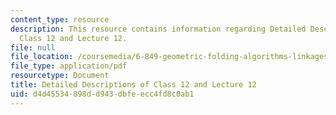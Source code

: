 ```yaml
---
content_type: resource
description: This resource contains information regarding Detailed Descriptions of
  Class 12 and Lecture 12.
file: null
file_location: /coursemedia/6-849-geometric-folding-algorithms-linkages-origami-polyhedra-fall-2012/d4d45534898dd943dbfeecc4fd8c0ab1_MIT6_849F12_desc12.pdf
file_type: application/pdf
resourcetype: Document
title: Detailed Descriptions of Class 12 and Lecture 12
uid: d4d45534-898d-d943-dbfe-ecc4fd8c0ab1
---
```

